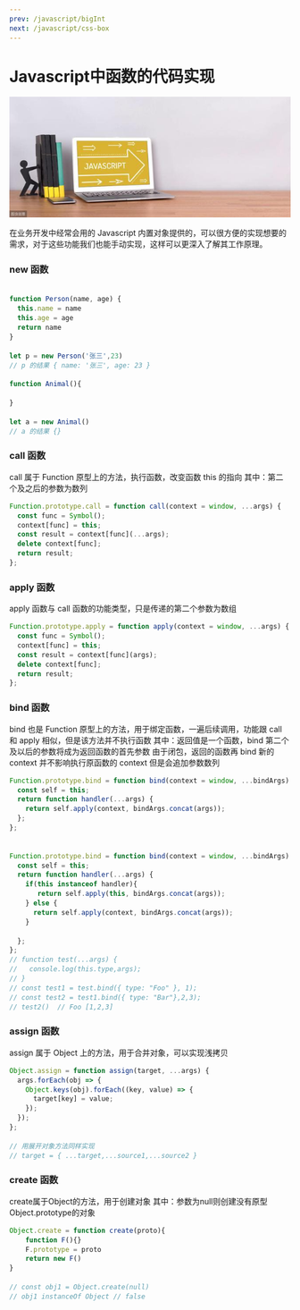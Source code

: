```yaml
---
prev: /javascript/bigInt
next: /javascript/css-box
---
```


# Javascript中函数的代码实现

![javascript](../images/javascript/javascript-func.png)

在业务开发中经常会用的 Javascript 内置对象提供的，可以很方便的实现想要的需求，对于这些功能我们也能手动实现，这样可以更深入了解其工作原理。

### new 函数

```js

function Person(name, age) {
  this.name = name
  this.age = age
  return name
}

let p = new Person('张三',23)
// p 的结果 { name: '张三', age: 23 }

function Animal(){

}

let a = new Animal()
// a 的结果 {}
```


### call 函数

call 属于 Function 原型上的方法，执行函数，改变函数 this 的指向
其中：第二个及之后的参数为数列

```js
Function.prototype.call = function call(context = window, ...args) {
  const func = Symbol();
  context[func] = this;
  const result = context[func](...args);
  delete context[func];
  return result;
};
```

### apply 函数

apply 函数与 call 函数的功能类型，只是传递的第二个参数为数组

```js
Function.prototype.apply = function apply(context = window, ...args) {
  const func = Symbol();
  context[func] = this;
  const result = context[func](args);
  delete context[func];
  return result;
};
```

### bind 函数

bind 也是 Function 原型上的方法，用于绑定函数，一遍后续调用，功能跟 call 和 apply 相似，但是该方法并不执行函数
其中：返回值是一个函数，bind 第二个及以后的参数将成为返回函数的首先参数
由于闭包，返回的函数再 bind 新的 context 并不影响执行原函数的 context
但是会追加参数数列

```js
Function.prototype.bind = function bind(context = window, ...bindArgs) {
  const self = this;
  return function handler(...args) {
    return self.apply(context, bindArgs.concat(args));
  };
};


Function.prototype.bind = function bind(context = window, ...bindArgs) {
  const self = this;
  return function handler(...args) {
    if(this instanceof handler){
       return self.apply(this, bindArgs.concat(args));
    } else {
      return self.apply(context, bindArgs.concat(args)); 
    }

  };
};
// function test(...args) {
//   console.log(this.type,args);
// }
// const test1 = test.bind({ type: "Foo" }, 1);
// const test2 = test1.bind({ type: "Bar"},2,3);
// test2()  // Foo [1,2,3]
```

### assign 函数

assign 属于 Object 上的方法，用于合并对象，可以实现浅拷贝

```js
Object.assign = function assign(target, ...args) {
  args.forEach(obj => {
    Object.keys(obj).forEach((key, value) => {
      target[key] = value;
    });
  });
};

// 用展开对象方法同样实现
// target = { ...target,...source1,...source2 }

```

### create 函数
create属于Object的方法，用于创建对象
其中：参数为null则创建没有原型Object.prototype的对象
```js
Object.create = function create(proto){
    function F(){}
    F.prototype = proto
    return new F()
}

// const obj1 = Object.create(null)
// obj1 instanceOf Object // false
```

```